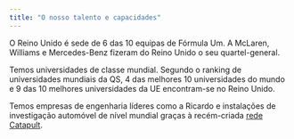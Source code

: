 ```yaml
---
title: "O nosso talento e capacidades"
---
```


O Reino Unido é sede de 6 das 10 equipas de Fórmula Um. A McLaren, Williams e Mercedes-Benz fizeram do Reino Unido o seu quartel-general. 

Temos universidades de classe mundial. Segundo o ranking de universidades mundiais da QS, 4 das melhores 10 universidades do mundo e 9 das 10 melhores universidades da UE encontram-se no Reino Unido.

Temos empresas de engenharia líderes como a Ricardo e instalações de investigação automóvel de nível mundial graças à recém-criada [rede Catapult](https://hvm.catapult.org.uk/).